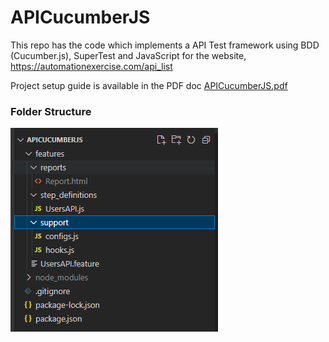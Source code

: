 # APICucumberJS

This repo has the code which implements a API Test framework using BDD (Cucumber.js), SuperTest and JavaScript for the website, https://automationexercise.com/api_list

Project setup guide is available in the PDF doc [APICucumberJS.pdf](APICucumberJS.pdf)

### **Folder Structure**
![img.png](img.PNG)
